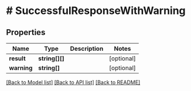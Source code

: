 # # SuccessfulResponseWithWarning

## Properties

Name | Type | Description | Notes
------------ | ------------- | ------------- | -------------
**result** | **string[][]** |  | [optional]
**warning** | **string[]** |  | [optional]

[[Back to Model list]](../../README.md#models) [[Back to API list]](../../README.md#endpoints) [[Back to README]](../../README.md)
